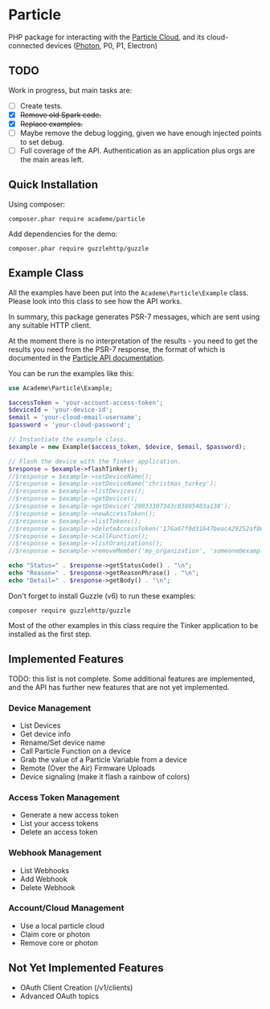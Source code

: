 Particle
========

PHP package for interacting with the [Particle Cloud](https://particle.io/),
and its cloud-connected devices ([Photon](https://store.particle.io/collections/photon), P0, P1, Electron)

## TODO

Work in progress, but main tasks are:

* [ ] Create tests.
* [x] ~~Remove old Spark code.~~
* [x] ~~Replace examples.~~
* [ ] Maybe remove the debug logging, given we have enough injected points to set debug.
* [ ] Full coverage of the API. Authentication as an application plus orgs are the main areas left.

## Quick Installation

Using composer:

    composer.phar require academe/particle

Add dependencies for the demo:

    composer.phar require guzzlehttp/guzzle

## Example Class

All the examples have been put into the `Academe\Particle\Example` class.
Please look into this class to see how the API works.

In summary, this package generates PSR-7 messages, which are sent using any suitable
HTTP client.

At the moment there is no interpretation of the results - you need to get the
results you need from the PSR-7 response, the format of which is documented
in the [Particle API documentation](https://docs.particle.io/reference/api/).

You can be run the examples like this:

~~~php
use Academe\Particle\Example;

$accessToken = 'your-account-access-token';
$deviceId = 'your-device-id';
$email = 'your-cloud-email-username';
$password = 'your-cloud-password';

// Instantiate the example class.
$example = new Example($access_token, $device, $email, $password);

// Flash the device with the Tinker application.
$response = $example->flashTinker();
//$response = $example->setDeviceName();
//$response = $example->setDeviceName('christmas_turkey');
//$response = $example->listDevices();
//$response = $example->getDevice();
//$response = $example->getDevice('20033307343c03805403a138');
//$response = $example->newAccessToken();
//$response = $example->listTokens();
//$response = $example->deleteAccessToken('176a67f0d31647beac429252af8663a5040a945c');
//$response = $example->callFunction();
//$response = $example->listOranizations();
//$response = $example->removeMember('my_organization', 'someone@example.com');

echo "Status=" . $response->getStatusCode() . "\n";
echo "Reason=" . $response->getReasonPhrase() . "\n";
echo "Detail=" . $response->getBody() . "\n";
~~~

Don't forget to install Guzzle (v6) to run these examples:

    composer require guzzlehttp/guzzle

Most of the other examples in this class require the Tinker application to be
installed as the first step.

## Implemented Features

TODO: this list is not complete. Some additional features are implemented, and the
API has further new features that are not yet implemented.

### Device Management
- List Devices
- Get device info 
- Rename/Set device name
- Call Particle Function on a device
- Grab the value of a Particle Variable from a device
- Remote (Over the Air) Firmware Uploads
- Device signaling (make it flash a rainbow of colors)

### Access Token Management
- Generate a new access token
- List your access tokens
- Delete an access token

### Webhook Management

- List Webhooks
- Add Webhook
- Delete Webhook

### Account/Cloud Management
- Use a local particle cloud
- Claim core or photon
- Remove core or photon

## Not Yet Implemented Features
- OAuth Client Creation (/v1/clients)
- Advanced OAuth topics
